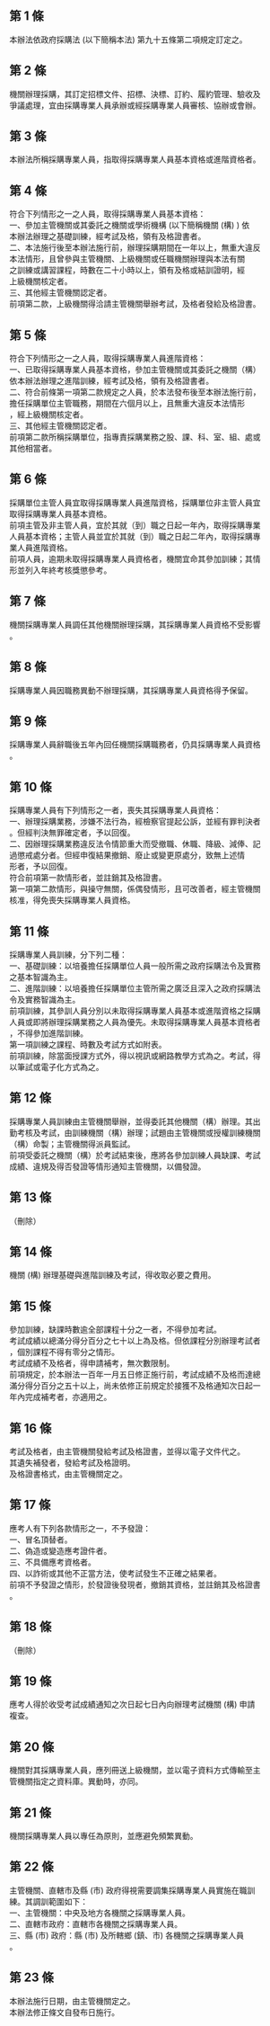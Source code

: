 第 1 條
-------
本辦法依政府採購法 (以下簡稱本法) 第九十五條第二項規定訂定之。

第 2 條
-------
機關辦理採購，其訂定招標文件、招標、決標、訂約、履約管理、驗收及  
爭議處理，宜由採購專業人員承辦或經採購專業人員審核、協辦或會辦。

第 3 條
-------
本辦法所稱採購專業人員，指取得採購專業人員基本資格或進階資格者。

第 4 條
-------
符合下列情形之一之人員，取得採購專業人員基本資格：  
一、參加主管機關或其委託之機關或學術機構 (以下簡稱機關 (構) ) 依  
    本辦法辦理之基礎訓練，經考試及格，領有及格證書者。  
二、本法施行後至本辦法施行前，辦理採購期間在一年以上，無重大違反  
    本法情形，且曾參與主管機關、上級機關或任職機關辦理與本法有關  
    之訓練或講習課程，時數在二十小時以上，領有及格或結訓證明，經  
    上級機關核定者。  
三、其他經主管機關認定者。  
前項第二款，上級機關得洽請主管機關舉辦考試，及格者發給及格證書。

第 5 條
-------
符合下列情形之一之人員，取得採購專業人員進階資格：  
一、已取得採購專業人員基本資格，參加主管機關或其委託之機關（構）  
    依本辦法辦理之進階訓練，經考試及格，領有及格證書者。  
二、符合前條第一項第二款規定之人員，於本法發布後至本辦法施行前，  
    擔任採購單位主管職務，期間在六個月以上，且無重大違反本法情形  
    ，經上級機關核定者。  
三、其他經主管機關認定者。  
前項第二款所稱採購單位，指專責採購業務之股、課、科、室、組、處或  
其他相當者。

第 6 條
-------
採購單位主管人員宜取得採購專業人員進階資格，採購單位非主管人員宜  
取得採購專業人員基本資格。  
前項主管及非主管人員，宜於其就（到）職之日起一年內，取得採購專業  
人員基本資格；主管人員並宜於其就（到）職之日起二年內，取得採購專  
業人員進階資格。  
前項人員，逾期未取得採購專業人員資格者，機關宜命其參加訓練；其情  
形並列入年終考核獎懲參考。

第 7 條
-------
機關採購專業人員調任其他機關辦理採購，其採購專業人員資格不受影響  
。

第 8 條
-------
採購專業人員因職務異動不辦理採購，其採購專業人員資格得予保留。

第 9 條
-------
採購專業人員辭職後五年內回任機關採購職務者，仍具採購專業人員資格  
。

第 10 條
--------
採購專業人員有下列情形之一者，喪失其採購專業人員資格：  
一、辦理採購業務，涉嫌不法行為，經檢察官提起公訴，並經有罪判決者  
    。但經判決無罪確定者，予以回復。  
二、因辦理採購業務違反法令情節重大而受撤職、休職、降級、減俸、記  
    過懲戒處分者。但經申復結果撤銷、廢止或變更原處分，致無上述情  
    形者，予以回復。  
符合前項第一款情形者，並註銷其及格證書。  
第一項第二款情形，與操守無關，係偶發情形，且可改善者，經主管機關  
核准，得免喪失採購專業人員資格。

第 11 條
--------
採購專業人員訓練，分下列二種：  
一、基礎訓練：以培養擔任採購單位人員一般所需之政府採購法令及實務  
    之基本智識為主。  
二、進階訓練：以培養擔任採購單位主管所需之廣泛且深入之政府採購法  
    令及實務智識為主。  
前項訓練，其參訓人員分別以未取得採購專業人員基本或進階資格之採購  
人員或即將辦理採購業務之人員為優先。未取得採購專業人員基本資格者  
，不得參加進階訓練。  
第一項訓練之課程、時數及考試方式如附表。  
前項訓練，除當面授課方式外，得以視訊或網路教學方式為之。考試，得  
以筆試或電子化方式為之。

第 12 條
--------
採購專業人員訓練由主管機關舉辦，並得委託其他機關（構）辦理。其出  
勤考核及考試，由訓練機關（構）辦理；試題由主管機關或授權訓練機關  
（構）命製；主管機關得派員監試。  
前項受委託之機關（構）於考試結束後，應將各參加訓練人員缺課、考試  
成績、違規及得否發證等情形通知主管機關，以備發證。

第 13 條
--------
（刪除）

第 14 條
--------
機關 (構) 辦理基礎與進階訓練及考試，得收取必要之費用。

第 15 條
--------
參加訓練，缺課時數逾全部課程十分之一者，不得參加考試。   
考試成績以總滿分得分百分之七十以上為及格。但依課程分別辦理考試者  
，個別課程不得有零分之情形。   
考試成績不及格者，得申請補考，無次數限制。   
前項規定，於本辦法一百年一月五日修正施行前，考試成績不及格而達總  
滿分得分百分之五十以上，尚未依修正前規定於接獲不及格通知次日起一  
年內完成補考者，亦適用之。

第 16 條
--------
考試及格者，由主管機關發給考試及格證書，並得以電子文件代之。  
其遺失補發者，發給考試及格證明。  
及格證書格式，由主管機關定之。

第 17 條
--------
應考人有下列各款情形之一，不予發證：  
一、冒名頂替者。  
二、偽造或變造應考證件者。  
三、不具備應考資格者。  
四、以詐術或其他不正當方法，使考試發生不正確之結果者。  
前項不予發證之情形，於發證後發現者，撤銷其資格，並註銷其及格證書  
。

第 18 條
--------
（刪除）

第 19 條
--------
應考人得於收受考試成績通知之次日起七日內向辦理考試機關 (構) 申請  
複查。

第 20 條
--------
機關對其採購專業人員，應列冊送上級機關，並以電子資料方式傳輸至主  
管機關指定之資料庫。異動時，亦同。

第 21 條
--------
機關採購專業人員以專任為原則，並應避免頻繁異動。

第 22 條
--------
主管機關、直轄市及縣 (市) 政府得視需要調集採購專業人員實施在職訓  
練。其調訓範圍如下：  
一、主管機關：中央及地方各機關之採購專業人員。  
二、直轄市政府：直轄市各機關之採購專業人員。  
三、縣 (市) 政府：縣 (市) 及所轄鄉 (鎮、市) 各機關之採購專業人員  
    。

第 23 條
--------
本辦法施行日期，由主管機關定之。  
本辦法修正條文自發布日施行。

